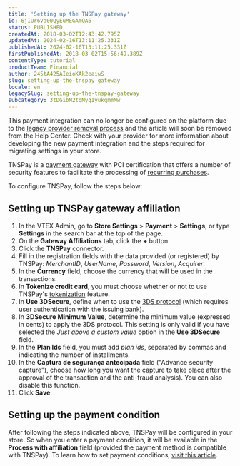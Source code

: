 ```yaml
---
title: 'Setting up the TNSPay gateway'
id: 6jIUr6Va00QyEuMEGAmQA6
status: PUBLISHED
createdAt: 2018-03-02T12:43:42.795Z
updatedAt: 2024-02-16T13:11:25.331Z
publishedAt: 2024-02-16T13:11:25.331Z
firstPublishedAt: 2018-03-02T15:56:49.389Z
contentType: tutorial
productTeam: Financial
author: 245tA425AIeioKAk2eaiwS
slug: setting-up-the-tnspay-gateway
locale: en
legacySlug: setting-up-the-tnspay-gateway
subcategory: 3tDGibM2tqMyqIyukqmmMw
---
```


<div class="alert alert-danger">This payment integration can no longer be configured on the platform due to the <a href="https://help.vtex.com/en/announcements/legacy-payment-connectors-will-be-discontinued-in-2024--4R5YIjUu1IWkiOHzXtQU14">legacy provider removal process</a> and the article will soon be removed from the Help Center. Check with your provider for more information about developing the new payment integration and the steps required for migrating settings in your store.</div>

TNSPay is a [payment gateway](/en/tutorial/what-is-a-payment-gateway) with PCI certification that offers a number of security features to facilitate the processing of [recurring purchases](/en/faq/how-does-recurring-purchase-work).

To configure TNSPay, follow the steps below:

## Setting up TNSPay gateway affiliation
1. In the VTEX Admin, go to **Store Settings** > **Payment** > **Settings**, or type **Settings** in the search bar at the top of the page.
2. On the __Gateway Affiliations__ tab, click the __+__ button.
3. Click the __TNSPay__ connector.
4. Fill in the registration fields with the data provided (or registered) by TNSPay: _MerchantID_, _UserName_, _Password_, _Version_, _Acquirer_.
5. In the __Currency__ field, choose the currency that will be used in the transactions.
6. In __Tokenize credit card__, you must choose whether or not to use TNSPay's [tokenization](/en/faq/how-does-recurring-purchase-work#tokenizing-the-card) feature.
7. In __Use 3DSecure__, define when to use the [3DS protocol](/en/tutorial/what-is-3d-secure) (which requires user authentication with the issuing bank).
8. In __3DSecure Minimum Value__, determine the minimum value (expressed in cents) to apply the 3DS protocol. This setting is only valid if you have selected the _Just above a custom value_ option in the __Use 3DSecure__ field.
9. In the __Plan Ids__ field, you must add _plan ids_, separated by commas and indicating the number of installments.
10. In the __Captura de segurança antecipada__ field ("Advance security capture"), choose how long you want the capture to take place after the approval of the transaction and the anti-fraud analysis). You can also disable this function.
11. Click __Save__.

## Setting up the payment condition
After following the steps indicated above, TNSPay will be configured in your store. So when you enter a payment condition, it will be available in the __Process with affiliation__ field (provided the payment method is compatible with TNSPay). 
To learn how to set payment conditions, [visit this article](/en/tutorial/how-to-configure-payment-conditions).
